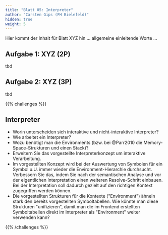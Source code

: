 ```yaml
---
title: "Blatt 05: Interpreter"
author: "Carsten Gips (FH Bielefeld)"
hidden: true
weight: 5
---
```



Hier kommt der Inhalt für Blatt XYZ hin ... allgemeine einleitende Worte ...

## Aufgabe 1: XYZ (2P)

tbd

## Aufgabe 2: XYZ (3P)

tbd



{{% challenges %}}
## Interpreter

*   Worin unterscheiden sich interaktive und nicht-interaktive Interpreter?
*   Wie arbeitet ein Interpreter?
*   Wozu benötigt man die Environments (bzw. bei @Parr2010 die Memory-Space-Strukturen und einen Stack)?
*   Erweitern Sie das vorgestellte Interpreterkonzept um interaktive Verarbeitung.
*   Im vorgestellten Konzept wird bei der Auswertung von Symbolen für ein Symbol u.U. immer wieder
    die Environment-Hierarchie durchsucht. Verbessern Sie das, indem Sie nach der semantischen
    Analyse und vor der eigentlichen Interpretation einen weiteren Resolve-Schritt einbauen. Bei
    der Interpretation soll dadurch gezielt auf den richtigen Kontext zugegriffen werden können.
*   Die vorgestellten Strukturen für die Kontexte ("Environment") ähneln stark den bereits
    vorgestellten Symboltabellen. Wie könnte man diese Strukturen "unifizieren", damit man die im
    Frontend erstellten Symboltabellen direkt im Interpreter als "Environment" weiter verwenden
    kann?


{{% /challenges %}}